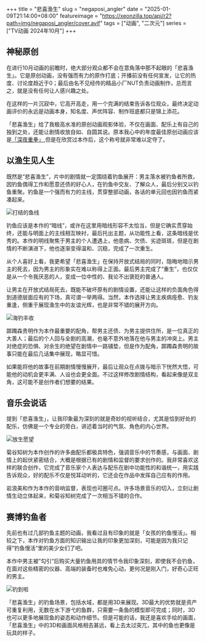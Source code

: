 +++
title = "悲喜渔生"
slug = "negaposi_angler"
date = "2025-01-09T21:14:00+08:00"
featureimage = "https://xeonzilla.top/api/r2?path=img/negaposi_angler/cover.avif"
tags = ["动画", "二次元"]
series = ["TV动画 2024年10月"]
+++
## 神秘原创
在进行10月动画的前瞻时，绝大部分观众都不会在意角落中那不起眼的「悲喜渔生」。它是原创动画，没有强而有力的原作打底；开播前没有任何宣发，让它的热度、讨论度趋近于0；最后由名不见经传的精品小厂NUT负责动画制作，总而言之，就是没有任何让人感兴趣之处。

在这样的一片沉寂中，它高开高走，用一个完满的结束告诉各位观众，最终决定动画评价的永远是动画本身，知名度、声优阵容、制作班底都只是锦上添花。

「悲喜渔生」给了我极高水准的原创动画观影体验，不仅在画面、配乐上有自己的独到之处，还能让剧情收放自如、自圆其说。原本我心中的年度最佳原创动画应该是[「深夜重拳」](/post/mayopan/),但是在欣赏过本作后，这个称号就非常难以定夺了。

## 以渔生见人生
既然是“悲喜渔生”，片中的剧情就一定围绕着钓鱼展开：男主落水被钓鱼者所救，因钓鱼偶得工作和愿意还债的好心人，在钓鱼中交友、了解众人，最后分别又以钓鱼重聚。钓鱼是一个强而有力的主线，贯穿整部动画，各话的单元回也因钓鱼而紧凑起来。

![打结的鱼线](https://xeonzilla.top/api/r2?path=img/negaposi_angler/01.avif "打结的鱼线")

钓鱼应该是本作的“暗线”，或许在这里用暗线形容不太恰当，但是它确实贯穿始终，还能与明面上的主线相互映衬，最后托出主题，从功能性上看，这条暗线是优秀的。本作的明线聚焦于男主的个人遭遇上，他患病、欠债、劣迹斑斑，但是在剧情的不断演进下，他也逐渐变得温和、沉稳，完成了一次重生。

从个人喜好上看，我更希望「悲喜渔生」在保持开放式结局的同时，隐晦地暗示男主的死去，因为男主的形象实在难以称得上正面。最后男主完成了“重生”，也仅仅是从一个令我厌恶的人，变成一位中性的、我论不出褒贬的普通人。

让男主在开放式结局死去，既能不破坏原有的剧情设置，还能让这样的负面角色得到道德层面应有的下场，真可谓一举两得。当然，本作选择让男主疾病痊愈、钓友重逢，侧重于展现渔生中的友谊光辉，也是非常不错的展开方向。

![海钓丰收](https://xeonzilla.top/api/r2?path=img/negaposi_angler/02.avif "海钓丰收")

踯躅森贵明作为本作最重要的配角，帮男主还债、为男主提供住所，是一位真正的大善人；最后的个人回与全剧的高潮，也毫不意外地落在他与男主的冲突上。男主对绝症的恐惧、对余生的绝望在剧情中一路铺垫，但是作为配角，踯躅森贵明的故事只能在最后几话集中展现，略显可惜。

如果能将他的故事在前期剧情慢慢展开，最后让观众在点拨与暗示下恍然大悟，可能他的动机会更丰满、人设也会更全面。不过这样修改剧情结构，看起来像是双主角，这可能不是创作者们想要的结果。

## 音乐会说话
提到「悲喜渔生」，让我印象最为深刻的就是奇妙的视听结合，尤其是恰到好处的配乐，仿佛是一个专业的旁白，讲述着当时的气氛、角色的内心世界。

![放生愿望](https://xeonzilla.top/api/r2?path=img/negaposi_angler/03.avif "放生愿望")

菊谷知树为本作创作的许多曲配乐都极具特色，强调音乐中的节奏感，与画面、剧情上的起伏紧密结合，大概是根据已有的剧情和监督的要求创作的。我非常喜欢这样的联合创作，它完成了音乐家个人表达与配乐在剧中功能性的和谐统一，用实践告诉观众，好的配乐不仅是悦耳动听的，它还会在作品中发挥自己应有的作用。

岩浪美和作为本作的音响监督，表现也可圈可点。许多场景音乐的切入，立刻让剧情生动立体起来，和菊谷知树完成了一次相当不错的合作。

## 赛博钓鱼者
先前也有过几部钓鱼主题的动画，我看过且有印象的就是「女孩的钓鱼慢活」。相较之下，本作对钓鱼方面的知识输出让我的印象更加深刻，可能是因为我只记得“钓鱼慢活“里的美少女们了吧。

本作中男主被”勾引“后购买大量钓鱼用具的情节令我印象深刻，即使我不会钓鱼，在面对这些精密的仪器、高端的装备时也难免心动，更何况是刚入门，好奇心正旺的男主。

![钓到啦](https://xeonzilla.top/api/r2?path=img/negaposi_angler/04.avif "钓到啦")

「悲喜渔生」的钓鱼场景，包括水域，都是用3D来展现。3D最大的优势就是资产可重复利用，无数在水下游弋的鱼群，只需要一条鱼的模型即可完成；同时，3D也可以更多地展现鱼的姿态和动作细节。但是可能的话，我还是喜欢手绘的画面，「悲喜渔生」中的3D和画面风格相去甚远，看上去太过突兀，其中的鱼也更像是玩具的样子。
